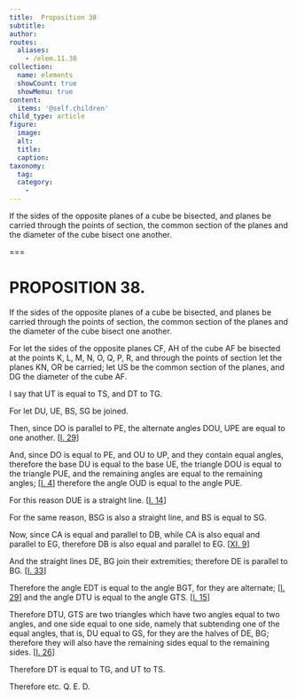 ```yaml
---
title:  Proposition 38
subtitle: 
author:
routes:
  aliases:
    - /elem.11.38
collection:
  name: elements
  showCount: true
  showMenu: true
content:
  items: '@self.children'
child_type: article
figure:
  image:
  alt:
  title:
  caption:
taxonomy:
  tag:
  category:
    - 
---
```


<p><hi rend="ital">If the sides of the opposite planes of a cube be bisected</hi>, <hi rend="ital">and planes be carried through the points of section</hi>, <hi rend="ital">the common section of the planes and the diameter of the cube bisect one another.</hi>
      </p>

===

<h1>PROPOSITION 38.</h1>
<p><span class="ital">If the sides of the opposite planes of a cube be bisected</span>, <span class="ital">and planes be carried through the points of section</span>, <span class="ital">the common section of the planes and the diameter of the cube bisect one another.</span>
      </p>

<p>For let the sides of the opposite planes <span class="ital">CF</span>, <span class="ital">AH</span> of the cube <span class="ital">AF</span> be bisected at the points <span class="ital">K</span>, <span class="ital">L</span>, <span class="ital">M</span>, <span class="ital">N</span>, <span class="ital">O</span>, <span class="ital">Q</span>, <span class="ital">P</span>, <span class="ital">R</span>, <pb n="361"/>and through the points of section let the planes <span class="ital">KN</span>, <span class="ital">OR</span> be carried; let <span class="ital">US</span> be the common section of the planes, and <span class="ital">DG</span> the diameter of the cube <span class="ital">AF</span>. </p>

<p>I say that <span class="ital">UT</span> is equal to <span class="ital">TS</span>, and <span class="ital">DT</span> to <span class="ital">TG</span>. </p>

<p>For let <span class="ital">DU</span>, <span class="ital">UE</span>, <span class="ital">BS</span>, <span class="ital">SG</span> be joined. </p>

<p>Then, since <span class="ital">DO</span> is parallel to <span class="ital">PE</span>, the alternate angles <span class="ital">DOU</span>, <span class="ital">UPE</span> are equal to one another. [<a href="/elem.1.29">I. 29</a>] </p>

<p>And, since <span class="ital">DO</span> is equal to <span class="ital">PE</span>, and <span class="ital">OU</span> to <span class="ital">UP</span>, and they contain equal angles, therefore the base <span class="ital">DU</span> is equal to the base <span class="ital">UE</span>, the triangle <span class="ital">DOU</span> is equal to the triangle <span class="ital">PUE</span>, and the remaining angles are equal to the remaining angles; [<a href="/elem.1.4">I. 4</a>] therefore the angle <span class="ital">OUD</span> is equal to the angle <span class="ital">PUE</span>. 
      </p>

<p>For this reason <span class="ital">DUE</span> is a straight line. [<a href="/elem.1.14">I. 14</a>] </p>

<p>For the same reason, <span class="ital">BSG</span> is also a straight line, and <span class="ital">BS</span> is equal to <span class="ital">SG</span>. </p>

<p>Now, since <span class="ital">CA</span> is equal and parallel to <span class="ital">DB</span>, while <span class="ital">CA</span> is also equal and parallel to <span class="ital">EG</span>, therefore <span class="ital">DB</span> is also equal and parallel to <span class="ital">EG</span>. [<a href="/elem.11.9">XI. 9</a>] <pb n="362"/></p>

<p>And the straight lines <span class="ital">DE</span>, <span class="ital">BG</span> join their extremities; therefore <span class="ital">DE</span> is parallel to <span class="ital">BG</span>. [<a href="/elem.1.33">I. 33</a>] </p>

<p>Therefore the angle <span class="ital">EDT</span> is equal to the angle <span class="ital">BGT</span>, for they are alternate; [<a href="/elem.1.29">I. 29</a>] and the angle <span class="ital">DTU</span> is equal to the angle <span class="ital">GTS</span>. [<a href="/elem.1.15">I. 15</a>] </p>

<p>Therefore <span class="ital">DTU</span>, <span class="ital">GTS</span> are two triangles which have two angles equal to two angles, and one side equal to one side, namely that subtending one of the equal angles, that is, <span class="ital">DU</span> equal to <span class="ital">GS</span>, for they are the halves of <span class="ital">DE</span>, <span class="ital">BG</span>; therefore they will also have the remaining sides equal to the remaining sides. [<a href="/elem.1.26">I. 26</a>] </p>

<p>Therefore <span class="ital">DT</span> is equal to <span class="ital">TG</span>, and <span class="ital">UT</span> to <span class="ital">TS</span>. </p>

<p>Therefore etc. Q. E. D.</p>
